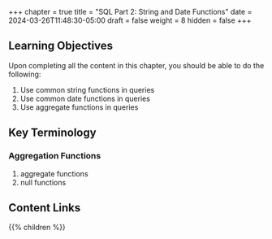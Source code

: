 +++
chapter = true
title = "SQL Part 2: String and Date Functions"
date = 2024-03-26T11:48:30-05:00
draft = false
weight = 8
hidden = false
+++

## Learning Objectives
Upon completing all the content in this chapter, you should be able to do the following:
1. Use common string functions in queries
1. Use common date functions in queries
1. Use aggregate functions in queries

## Key Terminology

### Aggregation Functions
1. aggregate functions
1. null functions

## Content Links

{{% children %}}
